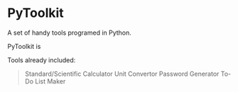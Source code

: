 # PyToolkit
A set of handy tools programed in Python.

PyToolkit is 

Tools already included:
  > Standard/Scientific Calculator
  > Unit Convertor
  > Password Generator
  > To-Do List Maker


